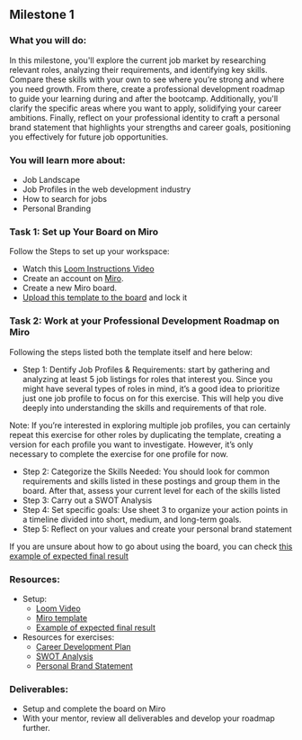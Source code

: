 ## Milestone 1
### What you will do:
In this milestone, you'll explore the current job market by researching relevant roles, analyzing their requirements, and identifying key skills. Compare these skills with your own to see where you’re strong and where you need growth. From there, create a professional development roadmap to guide your learning during and after the bootcamp. Additionally, you'll clarify the specific areas where you want to apply, solidifying your career ambitions. Finally, reflect on your professional identity to craft a personal brand statement that highlights your strengths and career goals, positioning you effectively for future job opportunities.

### You will learn more about:
- Job Landscape
- Job Profiles in the web development industry
- How to search for jobs
- Personal Branding

### Task 1: Set up Your Board on Miro

Follow the Steps to set up your workspace:
- Watch this [Loom Instructions Video](https://www.loom.com/share/f18a4f026ca041f1a9b6c12091312fa6?sid=b7233075-32d2-42d8-96fa-33e77a4dfb8c)
- Create an account on [Miro](https://miro.com).
- Create a new Miro board.
- [Upload this template to the board](https://github.com/ReDI-School/ux_ui_bootcamp/blob/main/projects/04_career/Miro%20Template%20for%20Exercise%201.pdf) and lock it 

### Task 2: Work at your Professional Development Roadmap on Miro
Following the steps listed both the template itself and here below:
- Step 1: Dentify Job Profiles & Requirements: start by gathering and analyzing at least 5 job listings for roles that interest you. Since you might have several types of roles in mind, it’s a good idea to prioritize just one job profile to focus on for this exercise. This will help you dive deeply into understanding the skills and requirements of that role.
  
Note: If you’re interested in exploring multiple job profiles, you can certainly repeat this exercise for other roles by duplicating the template, creating a version for each profile you want to investigate. However, it’s only necessary to complete the exercise for one profile for now.
- Step 2: Categorize the Skills Needed: You should look for common requirements and skills listed in these postings and group them in the board. After that, assess your current level for each of the skills listed
- Step 3: Carry out a SWOT Analysis
- Step 4: Set specific goals: Use sheet 3 to organize your action points in a timeline divided into short, medium, and long-term goals.
- Step 5: Reflect on your values and create your personal brand statement

If you are unsure about how to go about using the board, you can check [this example of expected final result](https://miro.com/app/board/uXjVLMH9QTE=/?share_link_id=290789561693)

### Resources: 
- Setup:
  - [Loom Video](https://www.loom.com/share/f18a4f026ca041f1a9b6c12091312fa6?sid=b7233075-32d2-42d8-96fa-33e77a4dfb8c)
  - [Miro template](https://github.com/ReDI-School/ux_ui_bootcamp/blob/main/projects/04_career/Miro%20Template%20for%20Exercise%201.pdf)
  - [Example of expected final result](https://miro.com/app/board/uXjVLMH9QTE=/?share_link_id=290789561693)
- Resources for exercises: 
  -  [Career Development Plan](https://redi-school-1.gitbook.io/ux-ui-bootcamp/4.-project-career/milestone-1-career-orientation/careers-in-ux-ui-design/career-development-plan)
  - [SWOT Analysis](https://redi-school-1.gitbook.io/ux-ui-bootcamp/4.-project-career/milestone-1-career-orientation/careers-in-ux-ui-design/swot-analysis)
  - [Personal Brand Statement](https://redi-school-1.gitbook.io/ux-ui-bootcamp/4.-project-career/milestone-1-career-orientation/personal-branding/personal-brand-statement)

### Deliverables:
- Setup and complete the board on Miro
- With your mentor, review all deliverables and develop your roadmap further.
